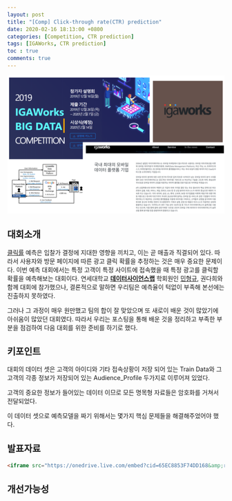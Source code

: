 ```yaml
---
layout: post
title: "[Comp] Click-through rate(CTR) prediction"
date: 2020-02-16 18:13:00 +0800
categories: [Competition, CTR prediction]
tags: [IGAWorks, CTR prediction]
toc : true
comments: true
---
```


![Desktop View](/assets/img/sample/[comp]igaworks.png)
## 대회소개
[클릭률](https://support.google.com/google-ads/answer/2615875?hl=en) 예측은 입찰가 결정에 지대한 영향을 끼치고, 이는 곧 매출과 직결되어 있다. 따라서 사용자와 방문 페이지에 따른 광고 클릭 확률을 추정하는 것은 매우 중요한 문제이다. 이번 예측 대회에서는 특정 고객이 특정 사이트에 접속했을 때 특정 광고를 클릭할 확률을 예측해보는 대회이다. 연세대학교 [**데이터사이언스랩**](https://yonseidslab.github.io/projects) 학회원인 [민형규](https://hgmin1159.github.io/2020/02/16/IGAworks-%ED%81%B4%EB%A6%AD%EC%9C%A8-%EC%98%88%EC%B8%A1-%EB%8C%80%ED%9A%8C.html), 권다희와 함께 대회에 참가했으나, 결론적으로 말하면 우리팀은 예측율이 턱없이 부족해 본선에는 진출하지 못하였다.

그러나 그 과정이 매우 원만했고 팀의 합이 잘 맞았으며 또 새로이 배운 것이 많았기에 아쉬움이 많았던 대회였다.
따라서 우리는 포스팅을 통해 배운 것을 정리하고 부족한 부분을 점검하여 다음 대회를 위한 준비를 하기로 했다.


## 키포인트
대회의 데이터 셋은 고객의 아이디와 기타 접속상황이 저장 되어 있는 Train Data와 그 고객의 각종 정보가 저장되어 있는 Audience_Profile 두가지로 이루어져 있었다.

고객의 중요한 정보가 들어있는 데이터 이므로 모든 명목형 자료들은 암호화를 거쳐서 전달되었다.

이 데이터 셋으로 예측모델을 짜기 위해서는 몇가지 핵심 문제들을 해결해주었어야 했다.

## 발표자료

```html
<iframe src="https://onedrive.live.com/embed?cid=65EC8853F74DD168&amp;resid=65EC8853F74DD168%215257&amp;authkey=AEoIYEXmKbNaOqA&amp;em=2&amp;wdAr=1.7777777777777777" width="1186px" height="691px" frameborder="0">포함된 <a target="_blank" href="https://office.com">Microsoft Office</a> 프레젠테이션, 제공: <a target="_blank" href="https://office.com/webapps">Office</a></iframe>
```

## 개선가능성
